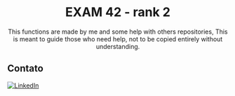 <h1 align="center">EXAM 42 - rank 2</h1>

<p align="center">This functions are made by me and some help with others repositories, This is meant to guide those who need help, not to be copied entirely without understanding.</p>


## Contato

[![LinkedIn](https://img.shields.io/badge/LinkedIn-0077B5?style=for-the-badge&logo=linkedin&logoColor=white)](https://www.linkedin.com/in/bruno-nogueira-de-queiroz-a9667a2a6/)